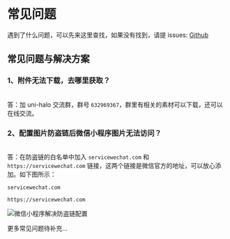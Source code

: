 # 常见问题

遇到了什么问题，可以先来这里查找，如果没有找到，请提 issues:
[Github](https://github.com/ialley-workshop-open/uni-halo/issues)

## 常见问题与解决方案

### **1、附件无法下载，去哪里获取？**

<br/>答：加 uni-halo 交流群，群号 `632969367`，群里有相关的素材可以下载，还可以在线交流。

### **2、配置图片防盗链后微信小程序图片无法访问？**

<br/>答：在防盗链的白名单中加入 `servicewechat.com` 和 `https://servicewechat.com` 链接，这两个链接是微信官方的地址，可以放心添加。如下图所示：

```text
servicewechat.com
```
```text
https://servicewechat.com
```
![微信小程序解决防盗链配置](https://img.925i.cn/file/a4626ffe387376d49da0b.png)

更多常见问题待补充...
